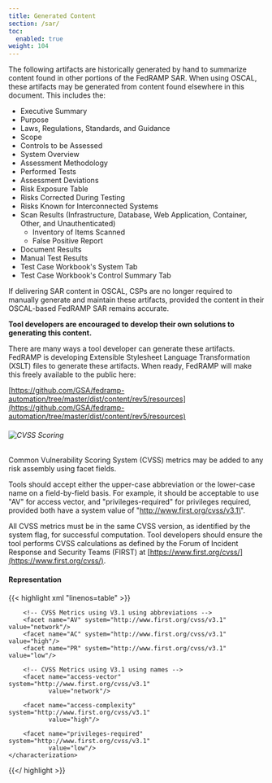 ```yaml
---
title: Generated Content
section: /sar/
toc:
  enabled: true
weight: 104
---
```


The following artifacts are historically generated by hand to summarize
content found in other portions of the FedRAMP SAR. When using OSCAL,
these artifacts may be generated from content found elsewhere in this
document. This includes the:

-   Executive Summary
-   Purpose
-   Laws, Regulations, Standards, and Guidance
-   Scope
-   Controls to be Assessed
-   System Overview
-   Assessment Methodology
-   Performed Tests
-   Assessment Deviations
-   Risk Exposure Table
-   Risks Corrected During Testing
-   Risks Known for Interconnected Systems
-   Scan Results (Infrastructure, Database, Web Application, Container, Other, and Unauthenticated)
    -   Inventory of Items Scanned
    -   False Positive Report
-   Document Results
-   Manual Test Results
-   Test Case Workbook\'s System Tab
-   Test Case Workbook\'s Control Summary Tab

If delivering SAR content in OSCAL, CSPs are no longer required to manually generate and maintain these artifacts, provided the content in their OSCAL-based FedRAMP SAR remains accurate.

**Tool developers are encouraged to develop their own solutions to generating this content.**

There are many ways a tool developer can generate these artifacts. FedRAMP is developing Extensible Stylesheet Language Transformation
(XSLT) files to generate these artifacts. When ready, FedRAMP will make this freely available to the public here:

[https://github.com/GSA/fedramp-automation/tree/master/dist/content/rev5/resources](https://github.com/GSA/fedramp-automation/tree/master/dist/content/rev5/resources)

###### ![CVSS Scoring](/img/sar-figure-cvss.png)

Common Vulnerability Scoring System (CVSS) metrics may be added to any risk assembly using facet fields.

Tools should accept either the upper-case abbreviation or the lower-case name on a field-by-field basis. For example, it should be acceptable to use \"AV\" for access vector, and \"privileges-required\" for privileges required, provided both have a system value of \"http://www.first.org/cvss/v3.1\".

All CVSS metrics must be in the same CVSS version, as identified by the system flag, for successful computation. Tool developers should ensure the tool performs CVSS calculations as defined by the Forum of Incident Response and Security Teams (FIRST) at [https://www.first.org/cvss/](https://www.first.org/cvss/).

#### Representation
{{< highlight xml "linenos=table" >}}
<risk id="risk-3-1">
    <!-- title, description, statement, status -->
    <characterization>
        <origin>
            <actor type="party" 
                   actor-uuid="9d194268-a9d1-4c38-839f-9c4aa57bf71e" />
        </origin>
        
        <!-- CVSS Metrics using V3.1 using abbreviations -->
        <facet name="AV" system="http://www.first.org/cvss/v3.1" value="network"/>
        <facet name="AC" system="http://www.first.org/cvss/v3.1" value="high"/>
        <facet name="PR" system="http://www.first.org/cvss/v3.1" value="low"/>
        
        <!-- CVSS Metrics using V3.1 using names -->
        <facet name="access-vector" system="http://www.first.org/cvss/v3.1" 
               value="network"/>
        
        <facet name="access-complexity" system="http://www.first.org/cvss/v3.1" 
               value="high"/>
        
        <facet name="privileges-required" system="http://www.first.org/cvss/v3.1" 
               value="low"/>
    </characterization>
</risk>

{{</ highlight >}}
